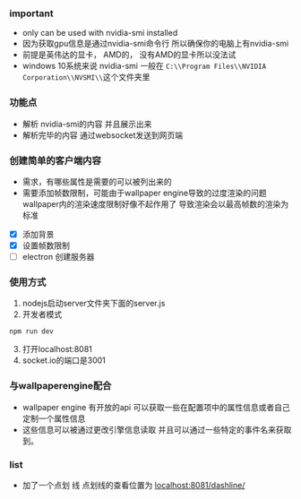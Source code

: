 ### important
- only can be used with nvidia-smi installed
- 因为获取gpu信息是通过nvidia-smi命令行 所以确保你的电脑上有nvidia-smi
- 前提是英伟达的显卡， AMD的， 没有AMD的显卡所以没法试
- windows 10系统来说 nvidia-smi 一般在 `C:\\Program Files\\NVIDIA Corporation\\NVSMI\\`这个文件夹里

### 功能点
- 解析 nvidia-smi的内容 并且展示出来
- 解析完毕的内容 通过websocket发送到网页端

### 创建简单的客户端内容
- 需求，有哪些属性是需要的可以被列出来的
- 需要添加帧数限制，可能由于wallpaper engine导致的过度渲染的问题 wallpaper内的渲染速度限制好像不起作用了 导致渲染会以最高帧数的渲染为标准
- [x] 添加背景
- [x] 设置帧数限制
- [ ] electron 创建服务器

### 使用方式
1. nodejs启动server文件夹下面的server.js
2. 开发者模式
```
npm run dev
```
3. 打开localhost:8081
4. socket.io的端口是3001

### 与wallpaperengine配合
- wallpaper engine 有开放的api 可以获取一些在配置项中的属性信息或者自己定制一个属性信息
- 这些信息可以被通过更改引擎信息读取 并且可以通过一些特定的事件名来获取到。

### list
- 加了一个点划 线 点划线的查看位置为 [localhost:8081/dashline/](localhost:8081/dashline/)